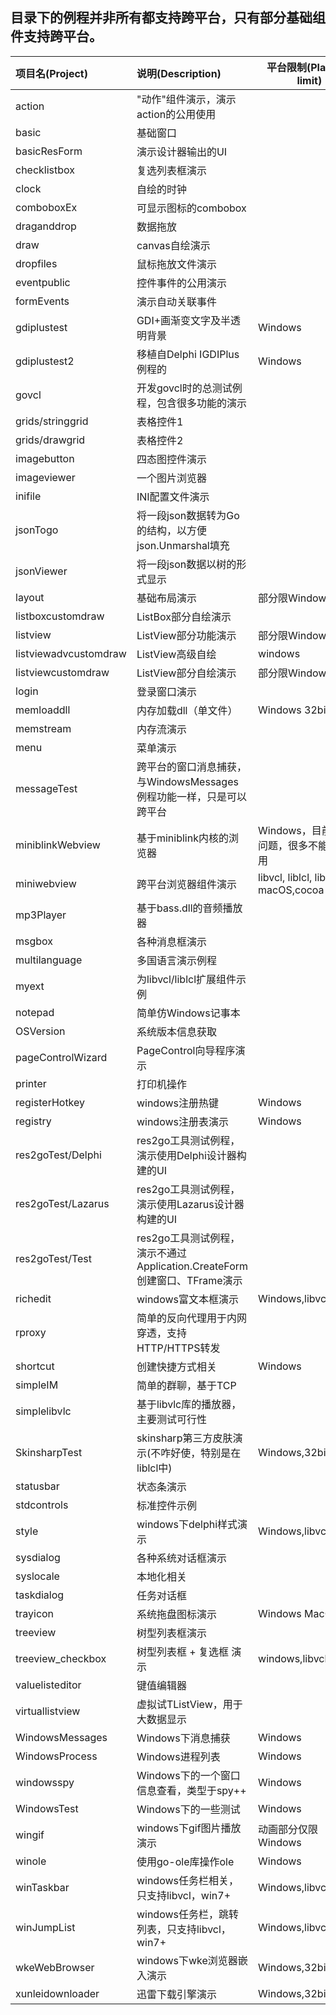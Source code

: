## 目录下的例程并非所有都支持跨平台，只有部分基础组件支持跨平台。 


| 项目名(Project) | 说明(Description) | 平台限制(Platform limit) |
| :------ | :------ | ---- | 
| action | "动作"组件演示，演示action的公用使用 | |
| basic | 基础窗口 | |
| basicResForm | 演示设计器输出的UI | |
| checklistbox | 复选列表框演示 | |
| clock | 自绘的时钟 | |
| comboboxEx | 可显示图标的combobox | |
| draganddrop | 数据拖放 | |
| draw | canvas自绘演示 | |
| dropfiles | 鼠标拖放文件演示  | |
| eventpublic | 控件事件的公用演示  | |
| formEvents | 演示自动关联事件    |  |
| gdiplustest | GDI+画渐变文字及半透明背景    | Windows |
| gdiplustest2 | 移植自Delphi IGDIPlus例程的    | Windows  |
| govcl | 开发govcl时的总测试例程，包含很多功能的演示 | |  
| grids/stringgrid | 表格控件1 | |
| grids/drawgrid | 表格控件2 | |
| imagebutton | 四态图控件演示  | |
| imageviewer |  一个图片浏览器 |   |
| inifile | INI配置文件演示  | |
| jsonTogo | 将一段json数据转为Go的结构，以方便json.Unmarshal填充 |  |  
| jsonViewer | 将一段json数据以树的形式显示 |  |  
| layout | 基础布局演示  | 部分限Windows |
| listboxcustomdraw | ListBox部分自绘演示  | |
| listview | ListView部分功能演示  | 部分限Windows |
| listviewadvcustomdraw | ListView高级自绘 | windows |  
| listviewcustomdraw |  ListView部分自绘演示  | 部分限Windows |
| login |  登录窗口演示  | | 
| memloaddll |  内存加载dll（单文件）  | Windows 32bit | 
| memstream | 内存流演示  | |
| menu | 菜单演示  | |
| messageTest | 跨平台的窗口消息捕获，与WindowsMessages例程功能一样，只是可以跨平台 | |  
| miniblinkWebview | 基于miniblink内核的浏览器  | Windows，目前还有问题，很多不能正常使用 |
| miniwebview | 跨平台浏览器组件演示 | libvcl, liblcl,  liblcl macOS,cocoa |  
| mp3Player | 基于bass.dll的音频播放器 |  |  
| msgbox | 各种消息框演示  | |
| multilanguage | 多国语言演示例程 | |  
| myext | 为libvcl/liblcl扩展组件示例 | |  
| notepad | 简单仿Windows记事本    |  |
| OSVersion | 系统版本信息获取    |  |
| pageControlWizard | PageControl向导程序演示 | |  
| printer | 打印机操作 | |  
| registerHotkey | windows注册热键  | Windows |
| registry | windows注册表演示  | Windows |
| res2goTest/Delphi |  res2go工具测试例程，演示使用Delphi设计器构建的UI  | |  
| res2goTest/Lazarus | res2go工具测试例程，演示使用Lazarus设计器构建的UI | |  
| res2goTest/Test | res2go工具测试例程，演示不通过Application.CreateForm创建窗口、TFrame演示| |  
| richedit | windows富文本框演示  | Windows,libvcl |
| rproxy | 简单的反向代理用于内网穿透，支持HTTP/HTTPS转发 | |  
| shortcut | 创建快捷方式相关 | Windows | 
| simpleIM | 简单的群聊，基于TCP    |  |
| simplelibvlc | 基于libvlc库的播放器，主要测试可行性 |  |  
| SkinsharpTest | skinsharp第三方皮肤演示(不咋好使，特别是在liblcl中) | Windows,32bit |
| statusbar | 状态条演示  | |
| stdcontrols | 标准控件示例  | |
| style | windows下delphi样式演示  | Windows,libvcl |
| sysdialog | 各种系统对话框演示  | |
| syslocale | 本地化相关 | |
| taskdialog | 任务对话框 | |
| trayicon | 系统拖盘图标演示  | Windows  MacOS |
| treeview |  树型列表框演示  | |
| treeview_checkbox |  树型列表框 + 复选框 演示  | windows,libvcl |
| valuelisteditor |  键值编辑器 | |
| virtuallistview | 虚拟试TListView，用于大数据显示 |   |
| WindowsMessages | Windows下消息捕获    | Windows |
| WindowsProcess | Windows进程列表    | Windows |
| windowsspy | Windows下的一个窗口信息查看，类型于spy++ | Windows |
| WindowsTest | Windows下的一些测试    | Windows |
| wingif | windows下gif图片播放演示  | 动画部分仅限Windows |
| winole | 使用go-ole库操作ole | Windows | 
| winTaskbar | windows任务栏相关，只支持libvcl，win7+ | Windows,libvcl,win7+  |
| winJumpList | windows任务栏，跳转列表，只支持libvcl，win7+ | Windows,libvcl,win7+  |  
| wkeWebBrowser | windows下wke浏览器嵌入演示  | Windows,32bit |
| xunleidownloader | 迅雷下载引擎演示    | Windows,32bit |




















